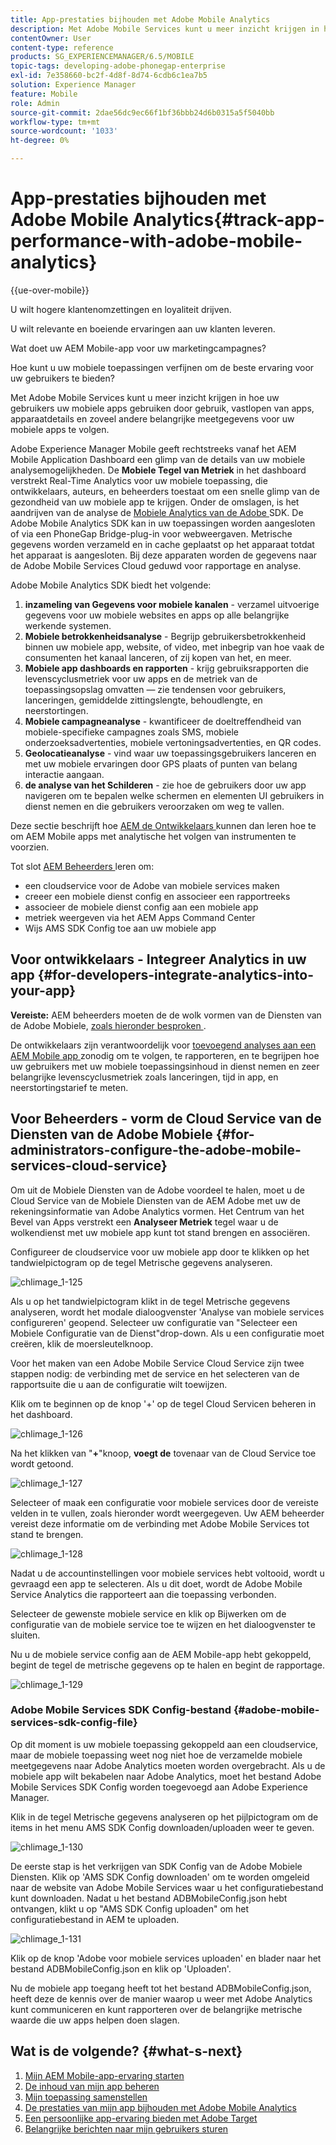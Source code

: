 ```yaml
---
title: App-prestaties bijhouden met Adobe Mobile Analytics
description: Met Adobe Mobile Services kunt u meer inzicht krijgen in hoe uw gebruikers uw mobiele apps gebruiken door gebruik, vastlopen van apps, apparaatdetails en zoveel andere belangrijke meetgegevens voor uw mobiele apps te volgen. Volg deze pagina voor meer informatie.
contentOwner: User
content-type: reference
products: SG_EXPERIENCEMANAGER/6.5/MOBILE
topic-tags: developing-adobe-phonegap-enterprise
exl-id: 7e358660-bc2f-4d8f-8d74-6cdb6c1ea7b5
solution: Experience Manager
feature: Mobile
role: Admin
source-git-commit: 2dae56dc9ec66f1bf36bbb24d6b0315a5f5040bb
workflow-type: tm+mt
source-wordcount: '1033'
ht-degree: 0%

---
```


# App-prestaties bijhouden met Adobe Mobile Analytics{#track-app-performance-with-adobe-mobile-analytics}

{{ue-over-mobile}}

U wilt hogere klantenomzettingen en loyaliteit drijven.

U wilt relevante en boeiende ervaringen aan uw klanten leveren.

Wat doet uw AEM Mobile-app voor uw marketingcampagnes?

Hoe kunt u uw mobiele toepassingen verfijnen om de beste ervaring voor uw gebruikers te bieden?

Met Adobe Mobile Services kunt u meer inzicht krijgen in hoe uw gebruikers uw mobiele apps gebruiken door gebruik, vastlopen van apps, apparaatdetails en zoveel andere belangrijke meetgegevens voor uw mobiele apps te volgen.

Adobe Experience Manager Mobile geeft rechtstreeks vanaf het AEM Mobile Application Dashboard een glimp van de details van uw mobiele analysemogelijkheden. De **Mobiele Tegel van Metriek** in het dashboard verstrekt Real-Time Analytics voor uw mobiele toepassing, die ontwikkelaars, auteurs, en beheerders toestaat om een snelle glimp van de gezondheid van uw mobiele app te krijgen. Onder de omslagen, is het aandrijven van de analyse de [ Mobiele Analytics van de Adobe ](https://business.adobe.com/products/analytics/mobile-marketing.html) SDK. De Adobe Mobile Analytics SDK kan in uw toepassingen worden aangesloten of via een PhoneGap Bridge-plug-in voor webweergaven. Metrische gegevens worden verzameld en in cache geplaatst op het apparaat totdat het apparaat is aangesloten. Bij deze apparaten worden de gegevens naar de Adobe Mobile Services Cloud geduwd voor rapportage en analyse.

Adobe Mobile Analytics SDK biedt het volgende:

1. **inzameling van Gegevens voor mobiele kanalen** - verzamel uitvoerige gegevens voor uw mobiele websites en apps op alle belangrijke werkende systemen.
1. **Mobiele betrokkenheidsanalyse** - Begrijp gebruikersbetrokkenheid binnen uw mobiele app, website, of video, met inbegrip van hoe vaak de consumenten het kanaal lanceren, of zij kopen van het, en meer.
1. **Mobiele app dashboards en rapporten** - krijg gebruiksrapporten die levenscyclusmetriek voor uw apps en de metriek van de toepassingsopslag omvatten — zie tendensen voor gebruikers, lanceringen, gemiddelde zittingslengte, behoudlengte, en neerstortingen.
1. **Mobiele campagneanalyse** - kwantificeer de doeltreffendheid van mobiele-specifieke campagnes zoals SMS, mobiele onderzoeksadvertenties, mobiele vertoningsadvertenties, en QR codes.
1. **Geolocatieanalyse** - vind waar uw toepassingsgebruikers lanceren en met uw mobiele ervaringen door GPS plaats of punten van belang interactie aangaan.
1. **de analyse van het Schilderen** - zie hoe de gebruikers door uw app navigeren om te bepalen welke schermen en elementen UI gebruikers in dienst nemen en die gebruikers veroorzaken om weg te vallen.

Deze sectie beschrijft hoe [ AEM de Ontwikkelaars ](#developers) kunnen dan leren hoe te om AEM Mobile apps met analytische het volgen van instrumenten te voorzien.

Tot slot [ AEM Beheerders ](#administrators) leren om:

* een cloudservice voor de Adobe van mobiele services maken
* creeer een mobiele dienst config en associeer een rapportreeks
* associeer de mobiele dienst config aan een mobiele app
* metriek weergeven via het AEM Apps Command Center
* Wijs AMS SDK Config toe aan uw mobiele app

## Voor ontwikkelaars - Integreer Analytics in uw app {#for-developers-integrate-analytics-into-your-app}

**Vereiste:** AEM beheerders moeten de de wolk vormen van de Diensten van de Adobe Mobiele, [ zoals hieronder besproken ](#amscloudserviceconfig).

De ontwikkelaars zijn verantwoordelijk voor [ toevoegend analyses aan een AEM Mobile app ](/help/mobile/phonegap-add-analytics-to-apps.md) zonodig om te volgen, te rapporteren, en te begrijpen hoe uw gebruikers met uw mobiele toepassingsinhoud in dienst nemen en zeer belangrijke levenscyclusmetriek zoals lanceringen, tijd in app, en neerstortingstarief te meten.

## Voor Beheerders - vorm de Cloud Service van de Diensten van de Adobe Mobiele {#for-administrators-configure-the-adobe-mobile-services-cloud-service}

Om uit de Mobiele Diensten van de Adobe voordeel te halen, moet u de Cloud Service van de Mobiele Diensten van de AEM Adobe met uw de rekeningsinformatie van Adobe Analytics vormen. Het Centrum van het Bevel van Apps verstrekt een **Analyseer Metriek** tegel waar u de wolkendienst met uw mobiele app kunt tot stand brengen en associëren.

Configureer de cloudservice voor uw mobiele app door te klikken op het tandwielpictogram op de tegel Metrische gegevens analyseren.

![ chlimage_1-125 ](assets/chlimage_1-125.png)

Als u op het tandwielpictogram klikt in de tegel Metrische gegevens analyseren, wordt het modale dialoogvenster &#39;Analyse van mobiele services configureren&#39; geopend. Selecteer uw configuratie van &quot;Selecteer een Mobiele Configuratie van de Dienst&quot;drop-down. Als u een configuratie moet creëren, klik de moersleutelknoop.

Voor het maken van een Adobe Mobile Service Cloud Service zijn twee stappen nodig: de verbinding met de service en het selecteren van de rapportsuite die u aan de configuratie wilt toewijzen.

Klik om te beginnen op de knop &#39;+&#39; op de tegel Cloud Servicen beheren in het dashboard.

![ chlimage_1-126 ](assets/chlimage_1-126.png)

Na het klikken van &quot;**+**&quot;knoop, **voegt de** tovenaar van de Cloud Service toe wordt getoond.

![ chlimage_1-127 ](assets/chlimage_1-127.png)

Selecteer of maak een configuratie voor mobiele services door de vereiste velden in te vullen, zoals hieronder wordt weergegeven. Uw AEM beheerder vereist deze informatie om de verbinding met Adobe Mobile Services tot stand te brengen.

![ chlimage_1-128 ](assets/chlimage_1-128.png)

Nadat u de accountinstellingen voor mobiele services hebt voltooid, wordt u gevraagd een app te selecteren. Als u dit doet, wordt de Adobe Mobile Service Analytics die rapporteert aan die toepassing verbonden.

Selecteer de gewenste mobiele service en klik op Bijwerken om de configuratie van de mobiele service toe te wijzen en het dialoogvenster te sluiten.

Nu u de mobiele service config aan de AEM Mobile-app hebt gekoppeld, begint de tegel de metrische gegevens op te halen en begint de rapportage.

![ chlimage_1-129 ](assets/chlimage_1-129.png)

### Adobe Mobile Services SDK Config-bestand {#adobe-mobile-services-sdk-config-file}

Op dit moment is uw mobiele toepassing gekoppeld aan een cloudservice, maar de mobiele toepassing weet nog niet hoe de verzamelde mobiele meetgegevens naar Adobe Analytics moeten worden overgebracht. Als u de mobiele app wilt bekabelen naar Adobe Analytics, moet het bestand Adobe Mobile Services SDK Config worden toegevoegd aan Adobe Experience Manager.

Klik in de tegel Metrische gegevens analyseren op het pijlpictogram om de items in het menu AMS SDK Config downloaden/uploaden weer te geven.

![ chlimage_1-130 ](assets/chlimage_1-130.png)

De eerste stap is het verkrijgen van SDK Config van de Adobe Mobiele Diensten. Klik op &#39;AMS SDK Config downloaden&#39; om te worden omgeleid naar de website van Adobe Mobile Services waar u het configuratiebestand kunt downloaden. Nadat u het bestand ADBMobileConfig.json hebt ontvangen, klikt u op &quot;AMS SDK Config uploaden&quot; om het configuratiebestand in AEM te uploaden.

![ chlimage_1-131 ](assets/chlimage_1-131.png)

Klik op de knop &#39;Adobe voor mobiele services uploaden&#39; en blader naar het bestand ADBMobileConfig.json en klik op &#39;Uploaden&#39;.

Nu de mobiele app toegang heeft tot het bestand ADBMobileConfig.json, heeft deze de kennis over de manier waarop u weer met Adobe Analytics kunt communiceren en kunt rapporteren over de belangrijke metrische waarde die uw apps helpen doen slagen.

## Wat is de volgende? {#what-s-next}

1. [Mijn AEM Mobile-app-ervaring starten](/help/mobile/starting-aem-phonegap-app.md)
1. [De inhoud van mijn app beheren](/help/mobile/phonegap-manage-app-content.md)
1. [Mijn toepassing samenstellen](/help/mobile/building-app-mobile-phonegap.md)
1. [De prestaties van mijn app bijhouden met Adobe Mobile Analytics](/help/mobile/phonegap-intro-to-app-analytics.md)
1. [Een persoonlijke app-ervaring bieden met Adobe Target](/help/mobile/phonegap-aem-mobile-content-personalization.md)
1. [Belangrijke berichten naar mijn gebruikers sturen](/help/mobile/phonegap-push-notifications.md)
